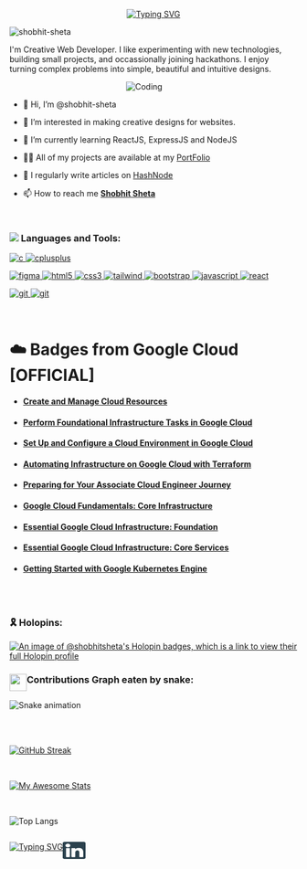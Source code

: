<div align="center">
  
[![Typing SVG](https://readme-typing-svg.demolab.com?font=ubuntu&weight=900&size=30&duration=3000&pause=1000&color=3D698E&center=true&vCenter=true&width=435&lines=Hola!+It%2Cs+Shobhit+Sheta+;I+am+a...;UI+and+Web+Developer)](https://git.io/typing-svg)
  
</div>

<p align="left"> <img src="https://komarev.com/ghpvc/?username=shobhit-sheta&label=Profile%20views&color=0e75b6&style=flat" alt="shobhit-sheta" /> </p>

I'm Creative Web Developer. I like experimenting with new technologies, building small projects, and occassionally joining hackathons. I enjoy turning complex problems into simple, beautiful and intuitive designs.

<div>

<img align="right" alt="Coding" width="300" src="https://media.giphy.com/media/qgQUggAC3Pfv687qPC/giphy.gif">

<br>



- 👋 Hi, I’m @shobhit-sheta
- 👀 I’m interested in making creative designs for websites.
- 🌱 I’m currently learning ReactJS, ExpressJS and NodeJS

- 👨‍💻 All of my projects are available at my [PortFolio](https://shobhits-resume.netlify.app/)

- 📝 I regularly write articles on [HashNode](https://shobhitsheta.hashnode.dev/)

- 📫 How to reach me **[Shobhit Sheta](mailto:shobhitsheta@gmail.com)**

<br>


<h3 align="left"><img src = "https://media2.giphy.com/media/QssGEmpkyEOhBCb7e1/giphy.gif?cid=ecf05e47a0n3gi1bfqntqmob8g9aid1oyj2wr3ds3mg700bl&rid=giphy.gif" width = 30px align="top"> Languages and Tools:</h3>

<p align="left"> 
<a href="https://www.cprogramming.com/" target="_blank" rel="noreferrer"> <img src="https://skillicons.dev/icons?i=c" alt="c" width="40" height="40"/> </a> 
<a href="https://www.w3schools.com/cpp/" target="_blank" rel="noreferrer"> <img src="https://skillicons.dev/icons?i=cpp" alt="cplusplus" width="40" height="40"/> </a> 


<a href="https://www.figma.com/" target="_blank" rel="noreferrer"> <img src="https://skillicons.dev/icons?i=figma" alt="figma" width="40" height="40"/> </a> 
<a href="https://www.w3.org/html/" target="_blank" rel="noreferrer"> <img src="https://skillicons.dev/icons?i=html" alt="html5" width="40" height="40"/> </a> 
<a href="https://www.w3schools.com/css/" target="_blank" rel="noreferrer"> <img src="https://skillicons.dev/icons?i=css" alt="css3" width="40" height="40"/> </a> 
<a href="https://tailwindcss.com/" target="_blank" rel="noreferrer"> <img src="https://skillicons.dev/icons?i=tailwind" alt="tailwind" width="40" height="40"/> </a>
<a href="https://getbootstrap.com" target="_blank" rel="noreferrer"> <img src="https://skillicons.dev/icons?i=bootstrap" alt="bootstrap" width="40" height="40"/> </a>
<a href="https://developer.mozilla.org/en-US/docs/Web/JavaScript" target="_blank" rel="noreferrer"> <img src="https://skillicons.dev/icons?i=javascript" alt="javascript" width="40" height="40"/> </a> 
<a href="https://reactjs.org/" target="_blank" rel="noreferrer"> <img src="https://skillicons.dev/icons?i=react" alt="react" width="40" height="40"/> </a> 
 

<a href="https://git-scm.com/" target="_blank" rel="noreferrer"> <img src="https://skillicons.dev/icons?i=git" alt="git" width="40" height="40"/> </a> 
<a href="https://github.com/" target="_blank" rel="noreferrer"> <img src="https://skillicons.dev/icons?i=github" alt="git" width="40" height="40"/> </a> 
 
</p>

<br>

# ☁️ Badges from Google Cloud [OFFICIAL]

- #### [Create and Manage Cloud Resources](https://www.cloudskillsboost.google/public_profiles/5cb4eef7-7a40-44d0-b906-9d11e94cc9e4/badges/3032194)
- #### [Perform Foundational Infrastructure Tasks in Google Cloud](https://www.cloudskillsboost.google/public_profiles/5cb4eef7-7a40-44d0-b906-9d11e94cc9e4/badges/3025933)
- #### [Set Up and Configure a Cloud Environment in Google Cloud](https://www.cloudskillsboost.google/public_profiles/5cb4eef7-7a40-44d0-b906-9d11e94cc9e4/badges/3028013)
- #### [Automating Infrastructure on Google Cloud with Terraform](https://www.cloudskillsboost.google/public_profiles/5cb4eef7-7a40-44d0-b906-9d11e94cc9e4/badges/3032968)
- #### [Preparing for Your Associate Cloud Engineer Journey](https://www.cloudskillsboost.google/public_profiles/5cb4eef7-7a40-44d0-b906-9d11e94cc9e4/badges/2997719)
- #### [Google Cloud Fundamentals: Core Infrastructure](https://www.cloudskillsboost.google/public_profiles/5cb4eef7-7a40-44d0-b906-9d11e94cc9e4/badges/3033129)
- #### [Essential Google Cloud Infrastructure: Foundation](https://www.cloudskillsboost.google/public_profiles/5cb4eef7-7a40-44d0-b906-9d11e94cc9e4/badges/3033995)
- #### [Essential Google Cloud Infrastructure: Core Services](https://www.cloudskillsboost.google/public_profiles/5cb4eef7-7a40-44d0-b906-9d11e94cc9e4/badges/3042167)
- #### [Getting Started with Google Kubernetes Engine](https://www.cloudskillsboost.google/public_profiles/5cb4eef7-7a40-44d0-b906-9d11e94cc9e4/badges/3042167)
<br>


<br>

<h3 align="left">
🎗️ Holopins:
</h3>

[![An image of @shobhitsheta's Holopin badges, which is a link to view their full Holopin profile](https://holopin.me/shobhitsheta)](https://holopin.io/@shobhitsheta)
<br>

<h3 align="left">
<img src="https://media.giphy.com/media/iY8CRBdQXODJSCERIr/giphy.gif" width="30" height="30" align="top">Contributions Graph eaten by snake:
</h3>

![Snake animation](https://github.com/shobhit-sheta/shobhit-sheta/blob/output/github-contribution-grid-snake.svg)

<br>

<br>

[![GitHub Streak](https://github-readme-streak-stats.herokuapp.com?user=shobhit-sheta&theme=blueberry&background=003140&stroke=6E6E6E&ring=0088B0&currStreakNum=FFFFFF&fire=FFFFFF&sideNums=B8B8B8&currStreakLabel=CFCFCF&sideLabels=BABABA&dates=007BA0)](https://git.io/streak-stats) 

<br>

[![My Awesome Stats](https://awesome-github-stats.azurewebsites.net/user-stats/shobhit-sheta?cardType=level&Background=003140&Ring=0088B0&Title=AEAEAEDC&Text=D1D1D1)](https://git.io/awesome-stats-card)

<br>

![Top Langs](https://github-readme-stats.vercel.app/api/top-langs/?username=shobhit-sheta)

<div  style="display:flex">
  
[![Typing SVG](https://readme-typing-svg.demolab.com?font=ubuntu&weight=900&size=30&duration=1&pause=1000&color=3D698E&vCenter=true&width=435&lines=Profile)](https://git.io/typing-svg)
  


<p >
<a href="https://www.linkedin.com/in/shobhit-sheta-572b16209/" target="blank"><img align="center" src="./linkedin-svgrepo-com.svg" alt="shobhit-sheta" height="30" width="40" /></a>
</p>
